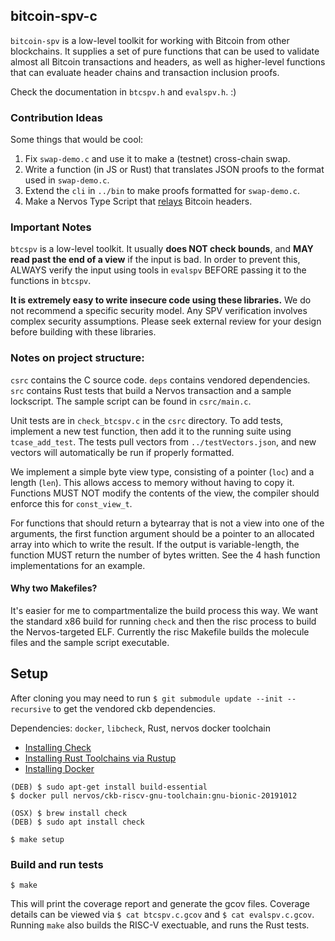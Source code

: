 ## bitcoin-spv-c

`bitcoin-spv` is a low-level toolkit for working with Bitcoin from other
blockchains. It supplies a set of pure functions that can be used to validate
almost all Bitcoin transactions and headers, as well as higher-level
functions that can evaluate header chains and transaction inclusion proofs.

Check the documentation in `btcspv.h` and `evalspv.h`. :)

### Contribution Ideas

Some things that would be cool:
1. Fix `swap-demo.c` and use it to make a (testnet) cross-chain swap.
1. Write a function (in JS or Rust) that translates JSON proofs
  to the format used in `swap-demo.c`.
1. Extend the `cli` in `../bin` to make proofs formatted for `swap-demo.c`.
1. Make a Nervos Type Script that [relays](https://github.com/summa-tx/relays)
  Bitcoin headers.

### Important Notes

`btcspv` is a low-level toolkit. It usually **does NOT check bounds**, and
**MAY read past the end of a view** if the input is bad. In order to prevent
this, ALWAYS verify the input using tools in `evalspv` BEFORE passing it to the
functions in `btcspv`.

**It is extremely easy to write insecure code using these libraries.**
We do not recommend a specific security model. Any SPV verification involves
complex security assumptions. Please seek external review for your design
before building with these libraries.

### Notes on project structure:

`csrc` contains the C source code. `deps` contains vendored dependencies. `src`
contains Rust tests that build a Nervos transaction and a sample lockscript.
The sample script can be found in `csrc/main.c`.

Unit tests are in `check_btcspv.c` in the `csrc` directory. To add tests,
implement a new test function, then add it to the running suite using
`tcase_add_test`. The tests pull vectors from `../testVectors.json`, and new
vectors will automatically be run if properly formatted.

We implement a simple byte view type, consisting of a pointer (`loc`) and a
length (`len`). This allows access to memory without having to copy it.
Functions MUST NOT modify the contents of the view, the compiler should enforce
this for `const_view_t`.

For functions that should return a bytearray that is not a view into one of the
arguments, the first function argument should be a pointer to an allocated
array into which to write the result. If the output is variable-length, the
function MUST return the number of bytes written. See the 4 hash function
implementations for an example.


#### Why two Makefiles?

It's easier for me to compartmentalize the build process this way. We want the
standard x86 build for running `check` and then the risc process to build the
Nervos-targeted ELF. Currently the risc Makefile builds the molecule files and
the sample script executable.


## Setup

After cloning you may need to run `$ git submodule update --init --recursive`
to get the vendored ckb dependencies.

Dependencies: `docker`, `libcheck`, Rust, nervos docker toolchain

* [Installing Check](https://libcheck.github.io/check/web/install.html)
* [Installing Rust Toolchains via Rustup](https://rustup.rs/)
* [Installing Docker](https://docs.docker.com/install/)

```
(DEB) $ sudo apt-get install build-essential
$ docker pull nervos/ckb-riscv-gnu-toolchain:gnu-bionic-20191012

(OSX) $ brew install check
(DEB) $ sudo apt install check

$ make setup  
```

### Build and run tests

```
$ make
```

This will print the coverage report and generate the gcov files. Coverage
details can be viewed via `$ cat btcspv.c.gcov` and `$ cat evalspv.c.gcov`.
Running `make` also builds the RISC-V exectuable, and runs the Rust tests.
